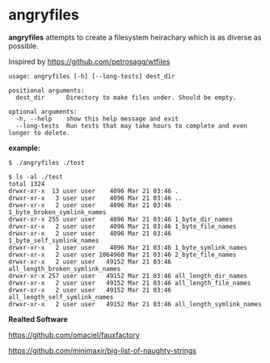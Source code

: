 
# angryfiles

**angryfiles** attempts to create a filesystem heirachary which is as diverse as possible.

Inspired by https://github.com/petrosagg/wtfiles

```
usage: angryfiles [-h] [--long-tests] dest_dir

positional arguments:
  dest_dir      Directory to make files under. Should be empty.

optional arguments:
  -h, --help    show this help message and exit
  --long-tests  Run tests that may take hours to complete and even longer to delete.
```
 
**example:**
 
```  
$ ./angryfiles ./test
  
$ ls -al ./test
total 1324
drwxr-xr-x  13 user user    4096 Mar 21 03:46 .
drwxr-xr-x   3 user user    4096 Mar 21 03:46 ..
drwxr-xr-x   2 user user    4096 Mar 21 03:46 1_byte_broken_symlink_names
drwxr-xr-x 255 user user    4096 Mar 21 03:46 1_byte_dir_names
drwxr-xr-x   2 user user    4096 Mar 21 03:46 1_byte_file_names
drwxr-xr-x   2 user user    4096 Mar 21 03:46 1_byte_self_symlink_names
drwxr-xr-x   2 user user    4096 Mar 21 03:46 1_byte_symlink_names
drwxr-xr-x   2 user user 1064960 Mar 21 03:46 2_byte_file_names
drwxr-xr-x   2 user user   49152 Mar 21 03:46 all_length_broken_symlink_names
drwxr-xr-x 257 user user   49152 Mar 21 03:46 all_length_dir_names
drwxr-xr-x   2 user user   49152 Mar 21 03:46 all_length_file_names
drwxr-xr-x   2 user user   49152 Mar 21 03:46 all_length_self_symlink_names
drwxr-xr-x   2 user user   49152 Mar 21 03:46 all_length_symlink_names
``` 

**Realted Software**

https://github.com/omaciel/fauxfactory

https://github.com/minimaxir/big-list-of-naughty-strings

